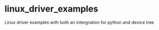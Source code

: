 # linux_driver_examples

Linux driver examples with both an intergration for python and device tree

